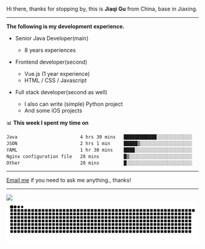 Hi there, thanks for stopping by, this is **Jiaqi Gu** from China, base in Jiaxing.

---

**The following is my development experience.**

- Senior Java Developer(main)
  - 8 years experiences

- Frontend developer(second)
  - Vue.js (1 year experience)
  - HTML / CSS / Javascript
  
- Full stack developer(second as well)
  - I also can write (simple) Python project
  - And some iOS projects

📊 **This week I spent my time on**
<!--START_SECTION:waka-->

```txt
Java                       4 hrs 30 mins   ████████████░░░░░░░░░░░░░   47.61 %
JSON                       2 hrs 1 min     █████▒░░░░░░░░░░░░░░░░░░░   21.51 %
YAML                       1 hr 30 mins    ████░░░░░░░░░░░░░░░░░░░░░   15.98 %
Nginx configuration file   28 mins         █▒░░░░░░░░░░░░░░░░░░░░░░░   05.02 %
Other                      20 mins         █░░░░░░░░░░░░░░░░░░░░░░░░   03.64 %
```

<!--END_SECTION:waka-->

---

[Email me](mailto:htk2klwgr@mozmail.com?subject=Hiring_from_GitHub) if you need to ask me anything., thanks!

---

![]( https://visitor-badge.glitch.me/badge?page_id=githubgujiaqi)
![]( https://github.com/droid-Q/droid-Q/raw/output/github-contribution-grid-snake.svg#gh-dark-mode-only)
